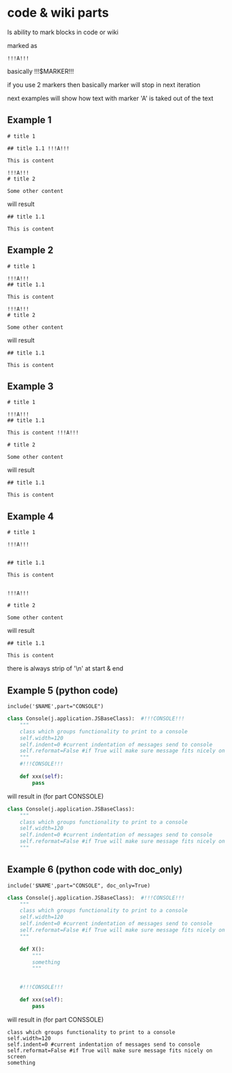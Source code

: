 
# code & wiki parts

Is ability to mark blocks in code or wiki

marked as 

```
!!!A!!!
```

basically !!!$MARKER!!!

if you use 2 markers then basically marker will stop in next iteration

next examples will show how text with marker 'A' is taked out of the text

## Example 1

```
# title 1

## title 1.1 !!!A!!!

This is content

!!!A!!!
# title 2

Some other content

```

will result

```
## title 1.1

This is content

```

## Example 2

```
# title 1

!!!A!!!
## title 1.1 

This is content

!!!A!!!
# title 2

Some other content

```

will result

```
## title 1.1

This is content

```

## Example 3

```
# title 1

!!!A!!!
## title 1.1 

This is content !!!A!!!

# title 2

Some other content

```

will result

```
## title 1.1

This is content

```

## Example 4

```
# title 1

!!!A!!!


## title 1.1 

This is content 


!!!A!!!

# title 2

Some other content

```

will result

```
## title 1.1

This is content
```

there is always strip of '\n' at start & end

## Example 5 (python code)

```include('$NAME',part="CONSOLE")```


```python
class Console(j.application.JSBaseClass):  #!!!CONSOLE!!!
    """
    class which groups functionality to print to a console
    self.width=120
    self.indent=0 #current indentation of messages send to console
    self.reformat=False #if True will make sure message fits nicely on screen
    """
    #!!!CONSOLE!!!

    def xxx(self):
        pass
```

will result in  (for part CONSSOLE)

```python
class Console(j.application.JSBaseClass):
    """
    class which groups functionality to print to a console
    self.width=120
    self.indent=0 #current indentation of messages send to console
    self.reformat=False #if True will make sure message fits nicely on screen
    """
```

## Example 6 (python code with doc_only)

```include('$NAME',part="CONSOLE", doc_only=True)```


```python
class Console(j.application.JSBaseClass):  #!!!CONSOLE!!!
    """
    class which groups functionality to print to a console
    self.width=120
    self.indent=0 #current indentation of messages send to console
    self.reformat=False #if True will make sure message fits nicely on screen
    """

    def X():
        """
        something
        """


    #!!!CONSOLE!!!

    def xxx(self):
        pass
```

will result in  (for part CONSSOLE)

```
class which groups functionality to print to a console
self.width=120
self.indent=0 #current indentation of messages send to console
self.reformat=False #if True will make sure message fits nicely on screen
something
```